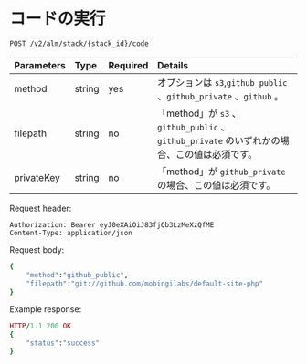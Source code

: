 # コードの実行

```text
POST /v2/alm/stack/{stack_id}/code
```

| **Parameters** | **Type** | **Required** | **Details** |
| :--- | :--- | :--- | :--- |
| method | string | yes | オプションは `s3`,`github_public` 、`github_private` 、`github` 。 |
| filepath | string | no | 「method」が `s3` 、 `github_public` 、 `github_private` のいずれかの場合、この値は必須です。 |
| privateKey | string | no | 「method」が `github_private` の場合、この値は必須です。 |

Request header:

```text
Authorization: Bearer eyJ0eXAiOiJ83fjQb3LzMeXzQfME
Content-Type: application/json
```

Request body:

```ruby
{
    "method":"github_public",
    "filepath":"git://github.com/mobingilabs/default-site-php"
}
```

Example response:

```ruby
HTTP/1.1 200 OK
{
    "status":"success"
}
```

